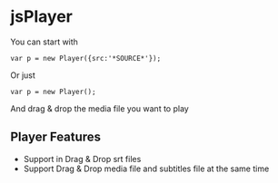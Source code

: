 # jsPlayer

You can start with
~~~
var p = new Player({src:'*SOURCE*'});
~~~
Or just
~~~
var p = new Player();
~~~
And drag & drop the media file you want to play

## Player Features
* Support in Drag & Drop srt files
* Support Drag & Drop media file and subtitles file at the same time